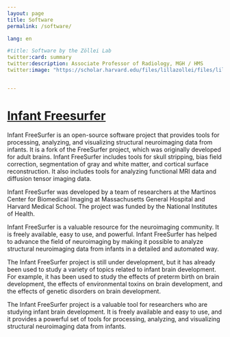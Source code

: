 ```yaml
---
layout: page
title: Software
permalink: /software/

lang: en

#title: Software by the Zöllei Lab
twitter:card: summary
twitter:description: Associate Professor of Radiology, MGH / HMS
twitter:image: "https://scholar.harvard.edu/files/lillazollei/files/lillazollei.cr_.sm2_.jpg?m=1559666976"


---
```



# [Infant Freesurfer](https://surfer.nmr.mgh.harvard.edu/fswiki/infantFS)

Infant FreeSurfer is an open-source software project that provides tools for processing, analyzing, and visualizing structural neuroimaging data from infants. It is a fork of the FreeSurfer project, which was originally developed for adult brains. Infant FreeSurfer includes tools for skull stripping, bias field correction, segmentation of gray and white matter, and cortical surface reconstruction. It also includes tools for analyzing functional MRI data and diffusion tensor imaging data.

Infant FreeSurfer was developed by a team of researchers at the Martinos Center for Biomedical Imaging at Massachusetts General Hospital and Harvard Medical School. The project was funded by the National Institutes of Health.

Infant FreeSurfer is a valuable resource for the neuroimaging community. It is freely available, easy to use, and powerful. Infant FreeSurfer has helped to advance the field of neuroimaging by making it possible to analyze structural neuroimaging data from infants in a detailed and automated way.

The Infant FreeSurfer project is still under development, but it has already been used to study a variety of topics related to infant brain development. For example, it has been used to study the effects of preterm birth on brain development, the effects of environmental toxins on brain development, and the effects of genetic disorders on brain development.

The Infant FreeSurfer project is a valuable tool for researchers who are studying infant brain development. It is freely available and easy to use, and it provides a powerful set of tools for processing, analyzing, and visualizing structural neuroimaging data from infants.

